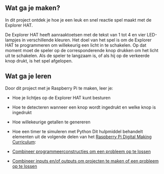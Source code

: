 ## Wat ga je maken?

In dit project ontdek je hoe je een leuk en snel reactie spel maakt met de Explorer HAT.

De Explorer HAT heeft aanraaktoetsen met de tekst van 1 tot 4 en vier LED-lampjes in verschillende kleuren. Het doel van het spel is om de Explorer HAT te programmeren om willekeurig een licht in te schakelen. Op dat moment moet de speler op de corresponderende knop drukken om het licht uit te schakelen. Als de speler te langzaam is, of als hij op de verkeerde knop drukt, is het spel afgelopen.

## Wat ga je leren

Door dit project met je Raspberry Pi te maken, leer je:

- Hoe je lichtjes op de Explorer HAT kunt besturen
- Hoe te detecteren wanneer een knop wordt ingedrukt en welke knop is ingedrukt
- Hoe willekeurige getallen te genereren
- Hoe een timer te simuleren met Python Dit hulpmiddel behandelt elementen uit de volgende delen van het [Raspberry Pi Digital Making Curriculum](https://www.raspberrypi.org/curriculum/):

- [Combineer programmeerconstructies om een ​​probleem op te lossen](https://www.raspberrypi.org/curriculum/programming/builder)

- [Combineer inputs en/of outputs om projecten te maken of een probleem op te lossen](https://www.raspberrypi.org/curriculum/physical-computing/builder)